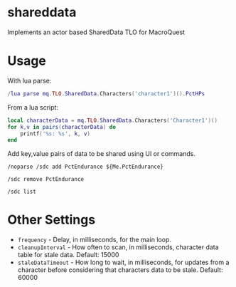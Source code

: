 # shareddata
Implements an actor based SharedData TLO for MacroQuest

# Usage

With lua parse:  
```lua
/lua parse mq.TLO.SharedData.Characters('character1')().PctHPs
```

From a lua script:  
```lua
local characterData = mq.TLO.SharedData.Characters('Character1')()
for k,v in pairs(characterData) do
    printf('%s: %s', k, v)
end
```

Add key,value pairs of data to be shared using UI or commands.

```
/noparse /sdc add PctEndurance ${Me.PctEndurance}
```

```
/sdc remove PctEndurance
```

```
/sdc list
```

# Other Settings

- `frequency` - Delay, in milliseconds, for the main loop.
- `cleanupInterval` - How often to scan, in milliseconds, character data table for stale data. Default: 15000
- `staleDataTimeout` - How long to wait, in milliseconds, for updates from a character before considering that characters data to be stale. Default: 60000